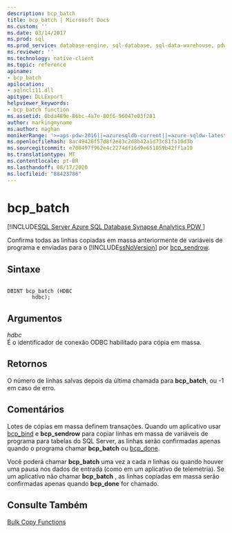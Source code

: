 ```yaml
---
description: bcp_batch
title: bcp_batch | Microsoft Docs
ms.custom: ''
ms.date: 03/14/2017
ms.prod: sql
ms.prod_service: database-engine, sql-database, sql-data-warehouse, pdw
ms.reviewer: ''
ms.technology: native-client
ms.topic: reference
apiname:
- bcp_batch
apilocation:
- sqlncli11.dll
apitype: DLLExport
helpviewer_keywords:
- bcp_batch function
ms.assetid: 0bda489e-86bc-4a7e-80f6-96047e03f281
author: markingmyname
ms.author: maghan
monikerRange: '>=aps-pdw-2016||=azuresqldb-current||=azure-sqldw-latest||>=sql-server-2016||=sqlallproducts-allversions||>=sql-server-linux-2017||=azuresqldb-mi-current'
ms.openlocfilehash: 8ac49426f57d8f2e83c2d8b42a1d73c81fa10d3b
ms.sourcegitcommit: e700497f962e4c2274df16d9e651059b42ff1a10
ms.translationtype: MT
ms.contentlocale: pt-BR
ms.lasthandoff: 08/17/2020
ms.locfileid: "88423786"
---
```

# <a name="bcp_batch"></a>bcp_batch
[!INCLUDE[SQL Server Azure SQL Database Synapse Analytics PDW ](../../includes/applies-to-version/sql-asdb-asdbmi-asa-pdw.md)]

  Confirma todas as linhas copiadas em massa anteriormente de variáveis de programa e enviadas para o [!INCLUDE[ssNoVersion](../../includes/ssnoversion-md.md)] por [bcp_sendrow](../../relational-databases/native-client-odbc-extensions-bulk-copy-functions/bcp-sendrow.md).  
  
## <a name="syntax"></a>Sintaxe  
  
```  
  
DBINT bcp_batch (HDBC  
        hdbc);  
```  
  
## <a name="arguments"></a>Argumentos  
 *hdbc*  
 É o identificador de conexão ODBC habilitado para cópia em massa.  
  
## <a name="returns"></a>Retornos  
 O número de linhas salvas depois da última chamada para **bcp_batch**, ou -1 em caso de erro.  
  
## <a name="remarks"></a>Comentários  
 Lotes de cópias em massa definem transações. Quando um aplicativo usar [bcp_bind](../../relational-databases/native-client-odbc-extensions-bulk-copy-functions/bcp-bind.md) e **bcp_sendrow** para copiar linhas em massa de variáveis de programa para tabelas do SQL Server, as linhas serão confirmadas apenas quando o programa chamar **bcp_batch** ou [bcp_done](../../relational-databases/native-client-odbc-extensions-bulk-copy-functions/bcp-done.md).  
  
 Você poderá chamar **bcp_batch** uma vez a cada *n* linhas ou quando houver uma pausa nos dados de entrada (como em um aplicativo de telemetria). Se um aplicativo não chamar **bcp_batch** , as linhas copiadas em massa serão confirmadas apenas quando **bcp_done** for chamado.  
  
## <a name="see-also"></a>Consulte Também  
 [Bulk Copy Functions](../../relational-databases/native-client-odbc-extensions-bulk-copy-functions/sql-server-driver-extensions-bulk-copy-functions.md)  
  
  
